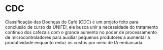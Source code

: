 # CDC
Classificação das Doenças do Café (CDC) é um projeto feito para conclusão de curso da UNIFEI, ele busca unir a necessidade do tratamento contínuo dos cafezais com o grande aumento no poder de processamento de microcontroladores para auxiliar pequenos produtores a aumentar a produtividade enquanto reduz os custos por meio de IA embarcada.
